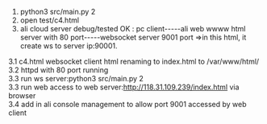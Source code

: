 
1. python3 src/main.py 2
2. open test/c4.html
3. ali cloud server debug/tested OK : 
pc client-----ali web wwww html server with 80 port-----websocket server 9001 port
=>in this html, it create ws to server ip:90001.

3.1 c4.html websocket client html renaming to index.html to /var/www/html/  
3.2 httpd with 80 port running  
3.3 run ws server:python3 src/main.py 2  
3.3 run web access to web server:http://118.31.109.239/index.html via browser  
3.4 add in ali console management to allow port 9001 accessed by web client   
